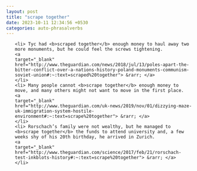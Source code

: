 ```yaml
---
layout: post
title: "scrape together"
date: 2023-10-11 12:34:56 +0530
categories: auto-phrasalverbs
---
```

<ol>

    <li> Tyc had <b>scraped together</b> enough money to haul away two more monuments, but he could feel the screws tightening.
    <a 
    target="_blank" 
    href="http://www.theguardian.com/news/2018/jul/13/poles-apart-the-bitter-conflict-over-a-nations-history-poland-monuments-communism-soviet-union#:~:text=scraped%20together"> &rarr; </a>
    </li>
    <li> Many people cannot <b>scrape together</b> enough money to move, and many others might not want to move in the first place.
    <a 
    target="_blank" 
    href="http://www.theguardian.com/uk-news/2019/nov/01/dizzying-maze-uk-immigration-system-hostile-environment#:~:text=scrape%20together"> &rarr; </a>
    </li>
    <li> Rorschach’s family were not wealthy, but he managed to <b>scrape together</b> the funds to attend university and, a few weeks shy of his 20th birthday, he arrived in Zurich.
    <a 
    target="_blank" 
    href="http://www.theguardian.com/science/2017/feb/21/rorschach-test-inkblots-history#:~:text=scrape%20together"> &rarr; </a>
    </li>
